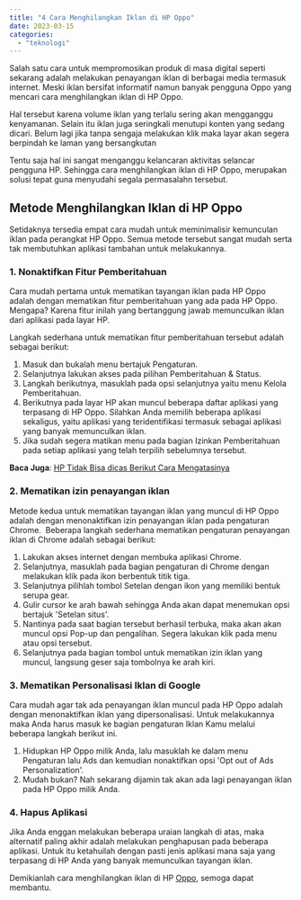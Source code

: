 ```yaml
---
title: "4 Cara Menghilangkan Iklan di HP Oppo"
date: 2023-03-15
categories: 
  - "teknologi"
---
```


Salah satu cara untuk mempromosikan produk di masa digital seperti sekarang adalah melakukan penayangan iklan di berbagai media termasuk internet. Meski iklan bersifat informatif namun banyak pengguna Oppo yang mencari cara menghilangkan iklan di HP Oppo.

Hal tersebut karena volume iklan yang terlalu sering akan mengganggu kenyamanan. Selain itu iklan juga seringkali menutupi konten yang sedang dicari. Belum lagi jika tanpa sengaja melakukan klik maka layar akan segera berpindah ke laman yang bersangkutan

Tentu saja hal ini sangat menganggu kelancaran aktivitas selancar pengguna HP. Sehingga cara menghilangkan iklan di HP Oppo, merupakan solusi tepat guna menyudahi segala permasalahn tersebut.

## **Metode Menghilangkan Iklan di HP Oppo**

Setidaknya tersedia empat cara mudah untuk meminimalisir kemunculan iklan pada perangkat HP Oppo. Semua metode tersebut sangat mudah serta tak membutuhkan aplikasi tambahan untuk melakukannya.

### **1\. Nonaktifkan Fitur Pemberitahuan**

Cara mudah pertama untuk mematikan tayangan iklan pada HP Oppo adalah dengan mematikan fitur pemberitahuan yang ada pada HP Oppo. Mengapa? Karena fitur inilah yang bertanggung jawab memunculkan iklan dari aplikasi pada layar HP.

Langkah sederhana untuk mematikan fitur pemberitahuan tersebut adalah sebagai berikut:

1. Masuk dan bukalah menu bertajuk Pengaturan.
2. Selanjutnya lakukan akses pada pilihan Pemberitahuan & Status.
3. Langkah berikutnya, masuklah pada opsi selanjutnya yaitu menu Kelola Pemberitahuan.
4. Berikutnya pada layar HP akan muncul beberapa daftar aplikasi yang terpasang di HP Oppo. Silahkan Anda memilih beberapa aplikasi sekaligus, yaitu aplikasi yang teridentifikasi termasuk sebagai aplikasi yang banyak memunculkan iklan.
5. Jika sudah segera matikan menu pada bagian Izinkan Pemberitahuan pada setiap aplikasi yang telah terpilih sebelumnya tersebut.

**Baca Juga**: [HP Tidak Bisa dicas Berikut Cara Mengatasinya](https://ajiekusumadhany.com/hp-tidak-bisa-dicas/)

### **2\. Mematikan izin penayangan iklan**

Metode kedua untuk mematikan tayangan iklan yang muncul di HP Oppo adalah dengan menonaktifkan izin penayangan iklan pada pengaturan Chrome.  Beberapa langkah sederhana mematikan pengaturan penayangan iklan di Chrome adalah sebagai berikut:

1. Lakukan akses internet dengan membuka aplikasi Chrome.
2. Selanjutnya, masuklah pada bagian pengaturan di Chrome dengan melakukan klik pada ikon berbentuk titik tiga.
3. Selanjutnya pilihlah tombol Setelan dengan ikon yang memiliki bentuk serupa gear.
4. Gulir cursor ke arah bawah sehingga Anda akan dapat menemukan opsi bertajuk 'Setelan situs'.
5. Nantinya pada saat bagian tersebut berhasil terbuka, maka akan akan muncul opsi Pop-up dan pengalihan. Segera lakukan klik pada menu atau opsi tersebut.
6. Selanjutnya pada bagian tombol untuk mematikan izin iklan yang muncul, langsung geser saja tombolnya ke arah kiri.

### **3\. Mematikan Personalisasi Iklan di Google**

Cara mudah agar tak ada penayangan iklan muncul pada HP Oppo adalah dengan menonaktifkan iklan yang dipersonalisasi. Untuk melakukannya maka Anda harus masuk ke bagian pengaturan Iklan Kamu melalui beberapa langkah berikut ini.

1. Hidupkan HP Oppo milik Anda, lalu masuklah ke dalam menu Pengaturan lalu Ads dan kemudian nonaktifkan opsi 'Opt out of Ads Personalization'.
2. Mudah bukan? Nah sekarang dijamin tak akan ada lagi penayangan iklan pada HP Oppo milik Anda.

### **4\. Hapus Aplikasi**

Jika Anda enggan melakukan beberapa uraian langkah di atas, maka alternatif paling akhir adalah melakukan penghapusan pada beberapa aplikasi. Untuk itu ketahuilah dengan pasti jenis aplikasi mana saja yang terpasang di HP Anda yang banyak memunculkan tayangan iklan.

Demikianlah cara menghilangkan iklan di HP [Oppo](https://www.oppo.com/id/), semoga dapat membantu.
